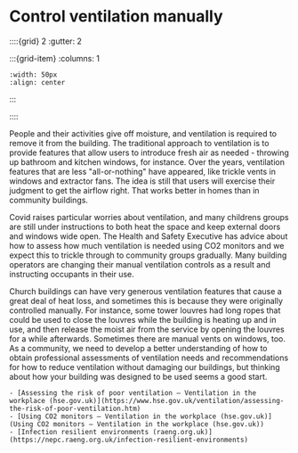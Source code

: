 # Control ventilation manually

::::{grid} 2
:gutter: 2

:::{grid-item}
:columns: 1
```{image} ../images/cost-1.jpg
:width: 50px
:align: center
```
:::
<!-- 
:::{grid-item}
:columns: 1 
```{image} ../images/2-star.jpg
:width: 50px
:align: center
```
::: -->
::::

People and their activities give off moisture, and ventilation is required to remove it from the building.  The traditional approach to ventilation is to provide features that allow users to introduce fresh air as needed - throwing up bathroom and kitchen windows, for instance.  Over the years, ventilation features that are less "all-or-nothing" have appeared, like trickle vents in windows and extractor fans.  The idea is still that users will exercise their judgment to get the airflow right.  That works better in homes than in community buildings.

Covid raises particular worries about ventilation, and many childrens groups are still under instructions to both heat the space and keep external doors and windows wide open.  The Health and Safety Executive has advice about how to assess how much ventilation is needed using CO2 monitors and we expect this to trickle through to community groups gradually.  Many building operators are changing their manual ventilation controls as a result and instructing occupants in their use.

Church buildings can have very generous ventilation features that cause a great deal of heat loss, and sometimes this is because they were originally controlled manually.  For instance, some tower louvres had long ropes that could be used to close the louvres while the building is heating up and in use, and then release the moist air from the service by opening the louvres for a while afterwards.  Sometimes there are manual vents on windows, too.  As a community, we need to develop a better understanding of how to obtain professional assessments of ventilation needs and recommendations for how to reduce ventilation without damaging our buildings, but thinking about how your building was designed to be used seems a good start.


```{admonition} More information
- [Assessing the risk of poor ventilation – Ventilation in the workplace (hse.gov.uk)](https://www.hse.gov.uk/ventilation/assessing-the-risk-of-poor-ventilation.htm)
- [Using CO2 monitors – Ventilation in the workplace (hse.gov.uk)](Using CO2 monitors – Ventilation in the workplace (hse.gov.uk))
- [Infection resilient environments (raeng.org.uk)](https://nepc.raeng.org.uk/infection-resilient-environments)
```
